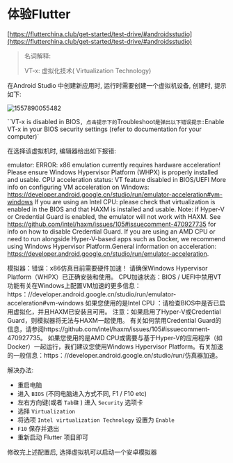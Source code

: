 # 体验Flutter

[https://flutterchina.club/get-started/test-drive/#androidsstudio](https://flutterchina.club/get-started/test-drive/#androidsstudio)



> 名词解释:
>
> VT-x: 虚拟化技术( Virtualization Technology)

在Android Studio 中创建新应用时, 运行时需要创建一个虚拟机设备, 创建时, 提示如下:

![1557890055482](E:\workspace\flutter-docs\安装和起步\assets\1557890055482.png)

``VT-x is disabled in BIOS` , 点击提示下的 `Troubleshoot` 是弹出以下错误提示: `Enable VT-x in your BIOS security settings (refer to documentation for your computer)`



在选择该虚拟机时, 编辑器给出如下报错:

emulator: ERROR: x86 emulation currently requires hardware acceleration! Please ensure Windows Hypervisor Platform (WHPX) is properly installed and usable. CPU acceleration status: VT feature disabled in BIOS/UEFI More info on configuring VM acceleration on Windows: https://developer.android.google.cn/studio/run/emulator-acceleration#vm-windows  If you are using an Intel CPU: please check that virtualization is enabled in the BIOS and that HAXM is installed and usable. Note: if Hyper-V or Credential Guard is enabled, the emulator will not work with HAXM. See https://github.com/intel/haxm/issues/105#issuecomment-470927735 for info on how to disable Credential Guard. If you are using an AMD CPU or need to run alongside Hyper-V-based apps such as Docker, we recommend using Windows Hypervisor Platform.General information on acceleration: https://developer.android.google.cn/studio/run/emulator-acceleration.

模拟器：错误：x86仿真目前需要硬件加速！ 请确保Windows Hypervisor Platform（WHPX）已正确安装和使用。 CPU加速状态：BIOS / UEFI中禁用VT功能有关在Windows上配置VM加速的更多信息： https：//developer.android.google.cn/studio/run/emulator-acceleration#vm-windows 如果您使用的是Intel CPU ：请检查BIOS中是否已启用虚拟化，并且HAXM已安装且可用。 注意：如果启用了Hyper-V或Credential Guard，则模拟器将无法与HAXM一起使用。 有关如何禁用Credential Guard的信息，请参阅https://github.com/intel/haxm/issues/105#issuecomment-470927735。 如果您使用的是AMD CPU或需要与基于Hyper-V的应用程序（如Docker）一起运行，我们建议您使用Windows Hypervisor Platform。有关加速的一般信息：https：//developer.android.google.cn/studio/run/仿真器加速。

解决办法:

- 重启电脑
- 进入 `BIOS` (不同电脑进入方式不同, F1 / F10 etc)
- 左右方向键(或者 `Tab键` ) 进入 `Security` 选项卡
- 选择 `Virtualization`
- 将选项 `Intel virtualization Technology` 设置为 `Enable`
- `F10` 保存并退出
- 重新启动 Flutter 项目即可



修改完上述配置后, 选择虚拟机可以启动一个安卓模拟器



